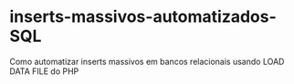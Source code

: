 # inserts-massivos-automatizados-SQL
Como automatizar inserts massivos em bancos relacionais usando LOAD DATA FILE do PHP
